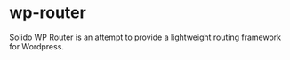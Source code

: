 # wp-router
Solido WP Router is an attempt to provide a lightweight routing framework for Wordpress.
